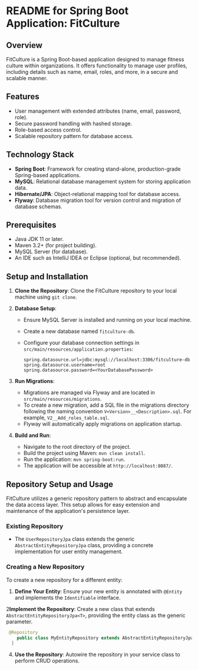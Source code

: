 # README for Spring Boot Application: FitCulture

## Overview

FitCulture is a Spring Boot-based application designed to manage fitness culture within organizations. It offers functionality to manage user profiles, including details such as name, email, roles, and more, in a secure and scalable manner.

## Features

- User management with extended attributes (name, email, password, role).
- Secure password handling with hashed storage.
- Role-based access control.
- Scalable repository pattern for database access.

## Technology Stack

- **Spring Boot**: Framework for creating stand-alone, production-grade Spring-based applications.
- **MySQL**: Relational database management system for storing application data.
- **Hibernate/JPA**: Object-relational mapping tool for database access.
- **Flyway**: Database migration tool for version control and migration of database schemas.

## Prerequisites

- Java JDK 11 or later.
- Maven 3.2+ (for project building).
- MySQL Server (for database).
- An IDE such as IntelliJ IDEA or Eclipse (optional, but recommended).

## Setup and Installation

1. **Clone the Repository**: Clone the FitCulture repository to your local machine using `git clone`.

2. **Database Setup**:
    - Ensure MySQL Server is installed and running on your local machine.
    - Create a new database named `fitculture-db`.
    - Configure your database connection settings in `src/main/resources/application.properties`:

      ```
      spring.datasource.url=jdbc:mysql://localhost:3306/fitculture-db
      spring.datasource.username=root
      spring.datasource.password=<YourDatabasePassword>
      ```

3. **Run Migrations**:
    - Migrations are managed via Flyway and are located in `src/main/resources/migrations`.
    - To create a new migration, add a SQL file in the migrations directory following the naming convention `V<Version>__<Description>.sql`. For example, `V2__Add_roles_table.sql`.
    - Flyway will automatically apply migrations on application startup.

4. **Build and Run**:
    - Navigate to the root directory of the project.
    - Build the project using Maven: `mvn clean install`.
    - Run the application: `mvn spring-boot:run`.
    - The application will be accessible at `http://localhost:8087/`.

## Repository Setup and Usage

FitCulture utilizes a generic repository pattern to abstract and encapsulate the data access layer. This setup allows for easy extension and maintenance of the application's persistence layer.

### Existing Repository

- The `UserRepositoryJpa` class extends the generic `AbstractEntityRepositoryJpa` class, providing a concrete implementation for user entity management.

### Creating a New Repository

To create a new repository for a different entity:

1. **Define Your Entity**: Ensure your new entity is annotated with `@Entity` and implements the `Identifiable` interface.

2**Implement the Repository**: Create a new class that extends `AbstractEntityRepositoryJpa<T>`, providing the entity class as the generic parameter.

```java
 @Repository
    public class MyEntityRepository extends AbstractEntityRepositoryJpa<MyEntity> {
  }
   ```

4. **Use the Repository**: Autowire the repository in your service class to perform CRUD operations.
